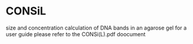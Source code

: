 # CONSiL
size and concentration calculation of DNA bands in an agarose gel 
for a user guide please refer to the CONSi(L).pdf doocument
